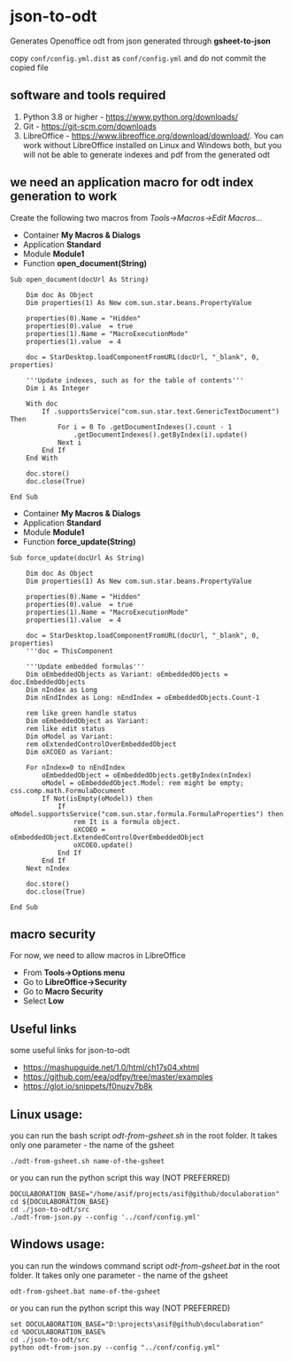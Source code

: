 # json-to-odt

Generates Openoffice odt from json generated through **gsheet-to-json**

copy ```conf/config.yml.dist``` as ```conf/config.yml``` and do not commit the copied file

## software and tools required

1.  Python 3.8 or higher - <https://www.python.org/downloads/>
2.  Git -  <https://git-scm.com/downloads>
3.  LibreOffice - <https://www.libreoffice.org/download/download/>. You can work without LibreOffice installed on Linux and Windows both, but you will not be able to generate indexes and pdf from the generated odt

## we need an application macro for odt index generation to work
Create the following two macros from *Tools->Macros->Edit Macros...*

* Container **My Macros & Dialogs**
* Application **Standard**
* Module **Module1**
* Function **open_document(String)**

```
Sub open_document(docUrl As String)

	Dim doc As Object
	Dim properties(1) As New com.sun.star.beans.PropertyValue

	properties(0).Name = "Hidden"
	properties(0).value  = true
	properties(1).Name = "MacroExecutionMode"
	properties(1).value  = 4

	doc = StarDesktop.loadComponentFromURL(docUrl, "_blank", 0, properties)

	'''Update indexes, such as for the table of contents'''
	Dim i As Integer

    With doc
        If .supportsService("com.sun.star.text.GenericTextDocument") Then
            For i = 0 To .getDocumentIndexes().count - 1
                .getDocumentIndexes().getByIndex(i).update()
            Next i
        End If
    End With

	doc.store()
	doc.close(True)

End Sub
```



* Container **My Macros & Dialogs**
* Application **Standard**
* Module **Module1**
* Function **force_update(String)**

```
Sub force_update(docUrl As String)
	
	Dim doc As Object
	Dim properties(1) As New com.sun.star.beans.PropertyValue

	properties(0).Name = "Hidden"
	properties(0).value  = true
	properties(1).Name = "MacroExecutionMode"
	properties(1).value  = 4

	doc = StarDesktop.loadComponentFromURL(docUrl, "_blank", 0, properties)
	'''doc = ThisComponent

	'''Update embedded formulas'''
	Dim oEmbeddedObjects as Variant: oEmbeddedObjects = doc.EmbeddedObjects
	Dim nIndex as Long
	Dim nEndIndex as Long: nEndIndex = oEmbeddedObjects.Count-1

	rem like green handle status
	Dim oEmbeddedObject as Variant:
	rem like edit status 
	Dim oModel as Variant: 
	rem oExtendedControlOverEmbeddedObject
	Dim oXCOEO as Variant: 

	For nIndex=0 to nEndIndex
		oEmbeddedObject = oEmbeddedObjects.getByIndex(nIndex)
		oModel = oEmbeddedObject.Model: rem might be empty; css.comp.math.FormulaDocument
		If Not(isEmpty(oModel)) then
			If oModel.supportsService("com.sun.star.formula.FormulaProperties") then
				rem It is a formula object.
				oXCOEO = oEmbeddedObject.ExtendedControlOverEmbeddedObject
				oXCOEO.update()
			End If	
		End If
	Next nIndex
	
	doc.store()
	doc.close(True)
	
End Sub
```


## macro security
For now, we need to allow macros in LibreOffice
* From **Tools->Options menu**
* Go to **LibreOffice->Security**
* Go to **Macro Security**
* Select **Low**

## Useful links
some useful links for json-to-odt
* https://mashupguide.net/1.0/html/ch17s04.xhtml
* https://github.com/eea/odfpy/tree/master/examples
* https://glot.io/snippets/f0nuzv7b8k

## Linux usage:
you can run the bash script *odt-from-gsheet.sh* in the root folder. It takes only one parameter - the name of the gsheet

```./odt-from-gsheet.sh name-of-the-gsheet```

or you can run the python script this way (NOT PREFERRED)
```
DOCULABORATION_BASE="/home/asif/projects/asif@github/doculaboration"
cd ${DOCULABORATION_BASE}
cd ./json-to-odt/src
./odt-from-json.py --config '../conf/config.yml'
```

## Windows usage:
you can run the windows command script *odt-from-gsheet.bat* in the root folder. It takes only one parameter - the name of the gsheet

```odt-from-gsheet.bat name-of-the-gsheet```

or you can run the python script this way (NOT PREFERRED)
```
set DOCULABORATION_BASE="D:\projects\asif@github\doculaboration"
cd %DOCULABORATION_BASE%
cd ./json-to-odt/src
python odt-from-json.py --config "../conf/config.yml"
```
